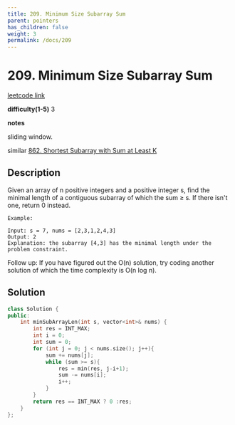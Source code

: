 ```yaml
---
title: 209. Minimum Size Subarray Sum
parent: pointers
has_children: false
weight: 3
permalink: /docs/209
---
```

# 209. Minimum Size Subarray Sum
[leetcode link](https://leetcode.com/problems/min$$imum-size-subarray-sum/)

**difficulty(1-5)** 
3

**notes**   

sliding window.

similar [862. Shortest Subarray with Sum at Least K](/docs/862)

## Description
Given an array of n positive integers and a positive integer s, find the minimal length of a contiguous subarray of which the sum ≥ s. If there isn't one, return 0 instead.
```
Example: 

Input: s = 7, nums = [2,3,1,2,4,3]
Output: 2
Explanation: the subarray [4,3] has the minimal length under the problem constraint.
```
Follow up:
If you have figured out the O(n) solution, try coding another solution of which the time complexity is O(n log n). 


## Solution
```c++
class Solution {
public:
    int minSubArrayLen(int s, vector<int>& nums) {
        int res = INT_MAX;
        int i = 0; 
        int sum = 0;
        for (int j = 0; j < nums.size(); j++){
            sum += nums[j];
            while (sum >= s){
                res = min(res, j-i+1);
                sum -= nums[i];
                i++;
            }            
        }
        return res == INT_MAX ? 0 :res;
    }
};
```

 